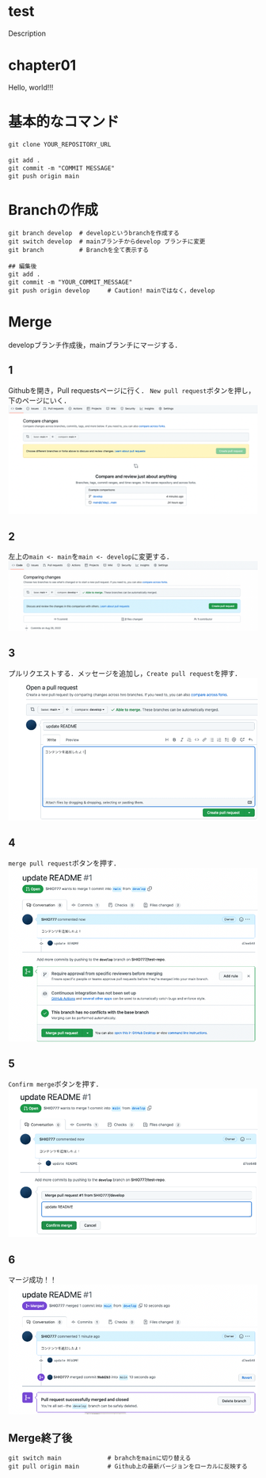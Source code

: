 # test
Description

# chapter01
Hello, world!!!

# 基本的なコマンド
```.git
git clone YOUR_REPOSITORY_URL

git add .
git commit -m "COMMIT MESSAGE"
git push origin main
```

# Branchの作成
```.git
git branch develop  # developというbranchを作成する
git switch develop  # mainブランチからdevelop ブランチに変更
git branch          # Branchを全て表示する

## 編集後
git add .
git commit -m "YOUR_COMMIT_MESSAGE"
git push origin develop     # Caution! mainではなく，develop
```

# Merge
developブランチ作成後，mainブランチにマージする．
## 1
Githubを開き，Pull requestsページに行く．
`New pull request`ボタンを押し，下のページにいく．
![1.png](img/1.png)
## 2
左上の`main <- main`を`main <- develop`に変更する．
![2.png](img/2.png)
## 3
プルリクエストする．メッセージを追加し，`Create pull request`を押す．
![3.png](img/3.png)
## 4
`merge pull request`ボタンを押す．
![4.png](img/4.png)
## 5
`Confirm merge`ボタンを押す．
![5.png](img/5.png)
## 6
マージ成功！！
![6.png](img/6.png)

## Merge終了後

```.git
git switch main             # brahchをmainに切り替える
git pull origin main        # Github上の最新バージョンをローカルに反映する
 ```